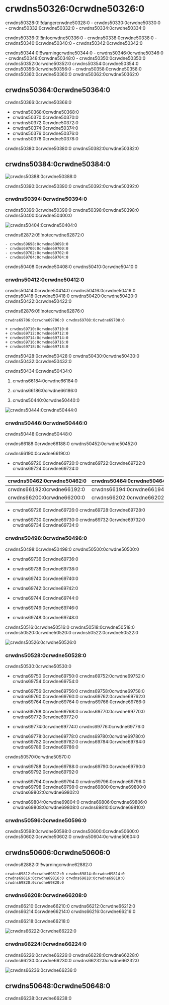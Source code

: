 # crwdns50326:0crwdne50326:0

crwdns50328:0!!!dangercrwdne50328:0
    - crwdns50330:0crwdne50330:0
    - crwdns50332:0crwdne50332:0
    - crwdns50334:0crwdne50334:0

crwdns50336:0!!!infocrwdne50336:0
    - crwdns50338:0crwdne50338:0
    - crwdns50340:0crwdne50340:0
    - crwdns50342:0crwdne50342:0

crwdns50344:0!!!warningcrwdne50344:0
    - crwdns50346:0crwdne50346:0
    - crwdns50348:0crwdne50348:0
    - crwdns50350:0crwdne50350:0 crwdns50352:0crwdne50352:0 crwdns50354:0crwdne50354:0 crwdns50356:0crwdne50356:0
    - crwdns50358:0crwdne50358:0 crwdns50360:0crwdne50360:0 crwdns50362:0crwdne50362:0

## crwdns50364:0crwdne50364:0

crwdns50366:0crwdne50366:0

* crwdns50368:0crwdne50368:0
* crwdns50370:0crwdne50370:0
* crwdns50372:0crwdne50372:0
* crwdns50374:0crwdne50374:0
* crwdns50376:0crwdne50376:0
* crwdns50378:0crwdne50378:0

crwdns50380:0crwdne50380:0 crwdns50382:0crwdne50382:0

## crwdns50384:0crwdne50384:0

![crwdns50388:0crwdne50388:0](crwdns50386:0crwdne50386:0)

crwdns50390:0crwdne50390:0  crwdns50392:0crwdne50392:0

### crwdns50394:0crwdne50394:0

crwdns50396:0crwdne50396:0  crwdns50398:0crwdne50398:0  crwdns50400:0crwdne50400:0

![crwdns50404:0crwdne50404:0](crwdns50402:0crwdne50402:0)

crwdns62872:0!!!notecrwdne62872:0

    - crwdns69698:0crwdne69698:0
    - crwdns69700:0crwdne69700:0
    - crwdns69702:0crwdne69702:0
    - crwdns69704:0crwdne69704:0

crwdns50408:0crwdne50408:0  crwdns50410:0crwdne50410:0

### crwdns50412:0crwdne50412:0

crwdns50414:0crwdne50414:0  crwdns50416:0crwdne50416:0  crwdns50418:0crwdne50418:0  crwdns50420:0crwdne50420:0  crwdns50422:0crwdne50422:0

crwdns62876:0!!!notecrwdne62876:0

    crwdns69706:0crwdne69706:0 crwdns69708:0crwdne69708:0

    + crwdns69710:0crwdne69710:0
    + crwdns69712:0crwdne69712:0
    + crwdns69714:0crwdne69714:0
    + crwdns69716:0crwdne69716:0
    + crwdns69718:0crwdne69718:0

crwdns50428:0crwdne50428:0 crwdns50430:0crwdne50430:0  crwdns50432:0crwdne50432:0

crwdns50434:0crwdne50434:0

1. crwdns66184:0crwdne66184:0

2. crwdns66186:0crwdne66186:0

3. crwdns50440:0crwdne50440:0

![crwdns50444:0crwdne50444:0](crwdns50442:0crwdne50442:0)

### crwdns50446:0crwdne50446:0

crwdns50448:0crwdne50448:0

crwdns66188:0crwdne66188:0  crwdns50452:0crwdne50452:0

crwdns66190:0crwdne66190:0

* crwdns69720:0crwdne69720:0  crwdns69722:0crwdne69722:0  crwdns69724:0crwdne69724:0

| crwdns50462:0crwdne50462:0 | crwdns50464:0crwdne50464:0 | crwdns50466:0crwdne50466:0 | crwdns50468:0crwdne50468:0 |
| -------------------------- | -------------------------- | -------------------------- | -------------------------- |
| crwdns66192:0crwdne66192:0 | crwdns66194:0crwdne66194:0 | crwdns66196:0crwdne66196:0 | crwdns66198:0crwdne66198:0 |
| crwdns66200:0crwdne66200:0 | crwdns66202:0crwdne66202:0 | crwdns66204:0crwdne66204:0 | crwdns66206:0crwdne66206:0 |

* crwdns69726:0crwdne69726:0  crwdns69728:0crwdne69728:0

* crwdns69730:0crwdne69730:0  crwdns69732:0crwdne69732:0  crwdns69734:0crwdne69734:0

### crwdns50496:0crwdne50496:0

crwdns50498:0crwdne50498:0  crwdns50500:0crwdne50500:0

* crwdns69736:0crwdne69736:0

* crwdns69738:0crwdne69738:0

* crwdns69740:0crwdne69740:0

* crwdns69742:0crwdne69742:0

* crwdns69744:0crwdne69744:0

* crwdns69746:0crwdne69746:0

* crwdns69748:0crwdne69748:0

crwdns50516:0crwdne50516:0  crwdns50518:0crwdne50518:0  crwdns50520:0crwdne50520:0  crwdns50522:0crwdne50522:0

![crwdns50526:0crwdne50526:0](crwdns50524:0crwdne50524:0)

### crwdns50528:0crwdne50528:0

crwdns50530:0crwdne50530:0

* crwdns69750:0crwdne69750:0 crwdns69752:0crwdne69752:0 crwdns69754:0crwdne69754:0

* crwdns69756:0crwdne69756:0 crwdns69758:0crwdne69758:0 crwdns69760:0crwdne69760:0 crwdns69762:0crwdne69762:0 crwdns69764:0crwdne69764:0 crwdns69766:0crwdne69766:0

* crwdns69768:0crwdne69768:0 crwdns69770:0crwdne69770:0 crwdns69772:0crwdne69772:0

* crwdns69774:0crwdne69774:0 crwdns69776:0crwdne69776:0

* crwdns69778:0crwdne69778:0 crwdns69780:0crwdne69780:0  crwdns69782:0crwdne69782:0 crwdns69784:0crwdne69784:0 crwdns69786:0crwdne69786:0

crwdns50570:0crwdne50570:0

* crwdns69788:0crwdne69788:0 crwdns69790:0crwdne69790:0 crwdns69792:0crwdne69792:0

* crwdns69794:0crwdne69794:0 crwdns69796:0crwdne69796:0 crwdns69798:0crwdne69798:0 crwdns69800:0crwdne69800:0 crwdns69802:0crwdne69802:0

* crwdns69804:0crwdne69804:0 crwdns69806:0crwdne69806:0 crwdns69808:0crwdne69808:0 crwdns69810:0crwdne69810:0

### crwdns50596:0crwdne50596:0

crwdns50598:0crwdne50598:0 crwdns50600:0crwdne50600:0 crwdns50602:0crwdne50602:0 crwdns50604:0crwdne50604:0

## crwdns50606:0crwdne50606:0

crwdns62882:0!!!warningcrwdne62882:0

    crwdns69812:0crwdne69812:0 crwdns69814:0crwdne69814:0 crwdns69816:0crwdne69816:0 crwdns69818:0crwdne69818:0 crwdns69820:0crwdne69820:0

### crwdns66208:0crwdne66208:0

crwdns66210:0crwdne66210:0 crwdns66212:0crwdne66212:0 crwdns66214:0crwdne66214:0 crwdns66216:0crwdne66216:0

crwdns66218:0crwdne66218:0

![crwdns66222:0crwdne66222:0](crwdns66220:0crwdne66220:0)

### crwdns66224:0crwdne66224:0

crwdns66226:0crwdne66226:0 crwdns66228:0crwdne66228:0 crwdns66230:0crwdne66230:0 crwdns66232:0crwdne66232:0

![crwdns66236:0crwdne66236:0](crwdns66234:0crwdne66234:0)

## crwdns50648:0crwdne50648:0

crwdns66238:0crwdne66238:0
